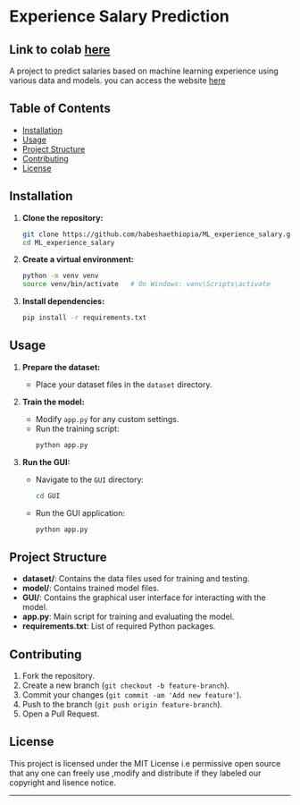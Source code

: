 

# Experience Salary Prediction
## Link to  colab [here](https://colab.research.google.com/drive/1TVu_MI1hGtt8GigJNBnI-QXm50MpLUXe#scrollTo=6e4344f0)

A project to predict salaries based on machine learning experience using various data and models.
you can access the website [here](https://habeshaethiopia-ml-experience-salary-app-6qlnac.streamlit.app/)

## Table of Contents
- [Installation](#installation)
- [Usage](#usage)
- [Project Structure](#project-structure)
- [Contributing](#contributing)
- [License](#license)

## Installation

1. **Clone the repository:**
   ```sh
   git clone https://github.com/habeshaethiopia/ML_experience_salary.git
   cd ML_experience_salary
   ```

2. **Create a virtual environment:**
   ```sh
   python -m venv venv
   source venv/bin/activate   # On Windows: venv\Scripts\activate
   ```

3. **Install dependencies:**
   ```sh
   pip install -r requirements.txt
   ```

## Usage

1. **Prepare the dataset:**
   - Place your dataset files in the `dataset` directory.

2. **Train the model:**
   - Modify `app.py` for any custom settings.
   - Run the training script:
     ```sh
     python app.py
     ```

3. **Run the GUI:**
   - Navigate to the `GUI` directory:
     ```sh
     cd GUI
     ```
   - Run the GUI application:
     ```sh
     python app.py
     ```

## Project Structure

- **dataset/**: Contains the data files used for training and testing.
- **model/**: Contains trained model files.
- **GUI/**: Contains the graphical user interface for interacting with the model.
- **app.py**: Main script for training and evaluating the model.
- **requirements.txt**: List of required Python packages.

## Contributing

1. Fork the repository.
2. Create a new branch (`git checkout -b feature-branch`).
3. Commit your changes (`git commit -am 'Add new feature'`).
4. Push to the branch (`git push origin feature-branch`).
5. Open a Pull Request.

## License

This project is licensed under the MIT License i.e permissive open source that any one can freely use ,modify and distribute if they labeled our copyright and lisence notice.

---

